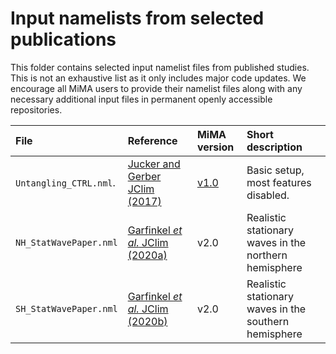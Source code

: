 # Input namelists from selected publications

This folder contains selected input namelist files from published studies. This is not an exhaustive list as it only includes major code updates. We encourage all MiMA users to provide their namelist files along with any necessary additional input files in permanent openly accessible repositories.

| File  |  Reference  |  MiMA version  |  Short description  |
|:--|:--|:--|:--|
`Untangling_CTRL.nml`.  |  [Jucker and Gerber JClim (2017)](https://doi.org/10.1175/JCLI-D-17-0127.1) | [v1.0](https://doi.org/10.5281/zenodo.321708) | Basic setup, most features disabled. |
`NH_StatWavePaper.nml`  |  [Garfinkel _et al._ JClim (2020a)](http://journals.ametsoc.org/doi/10.1175/JCLI-D-19-0181.1)  |  v2.0  |  Realistic stationary waves in the northern hemisphere  |
`SH_StatWavePaper.nml`  |  [Garfinkel _et al._ JClim (2020b)](https://journals.ametsoc.org/doi/10.1175/JCLI-D-20-0195.1)|v2.0|Realistic stationary waves in the southern hemisphere|
